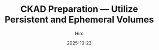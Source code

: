 ---
layout: default
title: "CKAD Preparation — Utilize Persistent and Ephemeral Volumes"
date: 2025-10-23
categories: [ckda, kubernetes]
author: Hiro
image: "https://supaahiro.github.io/schwifty-lab/blog-posts/20251023-ckad/article.webp"
summary: "Learn how to persist and share data in Kubernetes using persistent and ephemeral volumes — from emptyDir to PersistentVolumeClaims."
link: "blog-posts/20251023-ckad/article_EN.html"
---